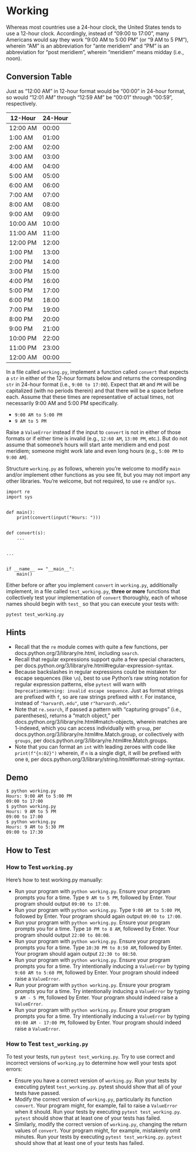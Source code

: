 # Working
Whereas most countries use a 24-hour clock, the United States tends to use a 12-hour clock. Accordingly, instead of “09:00 to 17:00”, many Americans would say they work “9:00 AM to 5:00 PM” (or “9 AM to 5 PM”), wherein “AM” is an abbreviation for “ante meridiem” and “PM” is an abbreviation for “post meridiem”, wherein “meridiem” means midday (i.e., noon).

## Conversion Table
Just as “12:00 AM” in 12-hour format would be “00:00” in 24-hour format, so would “12:01 AM” through “12:59 AM” be “00:01” through “00:59”, respectively.

| 12-Hour | 24-Hour |
| --- | --- |
| 12:00 AM | 00:00 |
| 1:00 AM | 01:00 |
| 2:00 AM | 02:00 |
| 3:00 AM | 03:00 |
| 4:00 AM | 04:00 |
| 5:00 AM | 05:00 |
| 6:00 AM | 06:00 |
| 7:00 AM | 07:00 |
| 8:00 AM | 08:00 |
| 9:00 AM | 09:00 |
| 10:00 AM | 10:00 |
| 11:00 AM | 11:00 |
| 12:00 PM | 12:00 |
| 1:00 PM | 13:00 |
| 2:00 PM | 14:00 |
| 3:00 PM | 15:00 |
| 4:00 PM | 16:00 |
| 5:00 PM | 17:00 |
| 6:00 PM | 18:00 |
| 7:00 PM | 19:00 |
| 8:00 PM | 20:00 |
| 9:00 PM | 21:00 |
| 10:00 PM | 22:00 |
| 11:00 PM | 23:00 |
| 12:00 AM | 00:00 |

In a file called ``working.py``, implement a function called ``convert`` that expects a ``str`` in either of the 12-hour formats below and returns the corresponding ``str`` in 24-hour format (i.e., ``9:00 to 17:00``). Expect that ``AM`` and ``PM`` will be capitalized (with no periods therein) and that there will be a space before each. Assume that these times are representative of actual times, not necessarily 9:00 AM and 5:00 PM specifically.

* ``9:00 AM to 5:00 PM``
* ``9 AM to 5 PM``

Raise a ``ValueError`` instead if the input to ``convert`` is not in either of those formats or if either time is invalid (e.g., ``12:60 AM``, ``13:00 PM``, etc.). But do not assume that someone’s hours will start ante meridiem and end post meridiem; someone might work late and even long hours (e.g., ``5:00 PM`` to ``9:00 AM``).

Structure ``working.py`` as follows, wherein you’re welcome to modify ``main`` and/or implement other functions as you see fit, but you may not import any other libraries. You’re welcome, but not required, to use ``re`` and/or ``sys``.

````
import re
import sys


def main():
    print(convert(input("Hours: ")))


def convert(s):
    ...


...


if __name__ == "__main__":
    main()
````
Either before or after you implement ``convert`` in ``working.py``, additionally implement, in a file called ``test_working.py``, **three or more** functions that collectively test your implementation of ``convert`` thoroughly, each of whose names should begin with ``test_`` so that you can execute your tests with:
````
pytest test_working.py
````

## Hints

* Recall that the ``re`` module comes with quite a few functions, per docs.python.org/3/library/re.html, including ``search``.
* Recall that regular expressions support quite a few special characters, per docs.python.org/3/library/re.html#regular-expression-syntax.
* Because backslashes in regular expressions could be mistaken for escape sequences (like ``\n``), best to use Python’s raw string notation for regular expression patterns, else ``pytest`` will warn with ``DeprecationWarning: invalid escape sequence``. Just as format strings are prefixed with ``f``, so are raw strings prefixed with r. For instance, instead of ``"harvard\.edu"``, use ``r"harvard\.edu"``.
* Note that ``re.search``, if passed a pattern with “capturing groups” (i.e., parentheses), returns a “match object,” per docs.python.org/3/library/re.html#match-objects, wherein matches are 1-indexed, which you can access individually with ``group``, per docs.python.org/3/library/re.html#re.Match.group, or collectively with ``groups``, per docs.python.org/3/library/re.html#re.Match.groups.
* Note that you can format an ``int`` with leading zeroes with code like
``
print(f"{n:02}")
``
wherein, if ``n`` is a single digit, it will be prefixed with one ``0``, per docs.python.org/3/library/string.html#format-string-syntax.


## Demo
````
$ python working.py                                                             
Hours: 9:00 AM to 5:00 PM                                                       
09:00 to 17:00                                                                  
$ python working.py                                                             
Hours: 9 AM to 5 PM                                                             
09:00 to 17:00                                                                  
$ python working.py                                                             
Hours: 9 AM to 5:30 PM                                                          
09:00 to 17:30
````

## How to Test
### How to Test ``working.py``
Here’s how to test working.py manually:
* Run your program with ``python working.py``. Ensure your program prompts you for a time. Type ``9 AM to 5 PM``, followed by Enter. Your program should output ``09:00 to 17:00``.
* Run your program with ``python working.py``. Type ``9:00 AM to 5:00 PM``, followed by Enter. Your program should again output ``09:00 to 17:00``.
* Run your program with ``python working.py``. Ensure your program prompts you for a time. Type ``10 PM to 8 AM``, followed by Enter. Your program should output ``22:00 to 08:00``.
* Run your program with ``python working.py``. Ensure your program prompts you for a time. Type ``10:30 PM to 8:50 AM``, followed by Enter. Your program should again output ``22:30 to 08:50``.
* Run your program with ``python working.py``. Ensure your program prompts you for a time. Try intentionally inducing a ``ValueError`` by typing ``9:60 AM to 5:60 PM``, followed by Enter. Your program should indeed raise a ``ValueError``.
* Run your program with ``python working.py``. Ensure your program prompts you for a time. Try intentionally inducing a ``ValueError`` by typing ``9 AM - 5 PM``, followed by Enter. Your program should indeed raise a ``ValueError``.
* Run your program with ``python working.py``. Ensure your program prompts you for a time. Try intentionally inducing a ``ValueError`` by typing ``09:00 AM - 17:00 PM``, followed by Enter. Your program should indeed raise a ``ValueError``.

### How to Test ``test_working.py``
To test your tests, run ``pytest test_working.py``. Try to use correct and incorrect versions of ``working.py`` to determine how well your tests spot errors:

* Ensure you have a correct version of ``working.py``. Run your tests by executing pytest ``test_working.py``. pytest should show that all of your tests have passed.
* Modify the correct version of ``working.py``, particularly its function ``convert``. Your program might, for example, fail to raise a ``ValueError`` when it should. Run your tests by executing ``pytest test_working.py``. ``pytest`` should show that at least one of your tests has failed.
* Similarly, modify the correct version of ``working.py``, changing the return values of ``convert``. Your program might, for example, mistakenly omit minutes. Run your tests by executing ``pytest test_working.py``. ``pytest`` should show that at least one of your tests has failed.


















